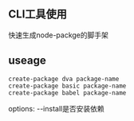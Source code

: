 
## CLI工具使用
快速生成node-packge的脚手架

## useage
```
create-package dva package-name 
create-package basic package-name 
create-package babel package-name 
```
options:
--install是否安装依赖